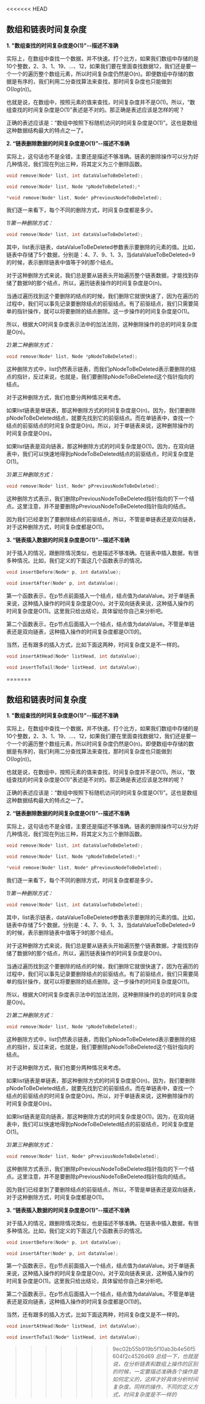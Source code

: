 <<<<<<< HEAD
## 数组和链表时间复杂度

**1. "数组查找的时间复杂度是O(1)"--描述不准确**

实际上，在数组中查找一个数据，并不快速。打个比方，如果我们数组中存储的是10个整数，2、3、1、19、...、12，如果我们要在里面查找数据12，我们还是要一个一个的遍历整个数组元素，所以时间复杂度仍然是O(n)。即便数组中存储的数据是有序的，我们利用二分查找算法来查找，那时间复杂度也只能做到O($log(n)$)。

也就是说，在数组中，按照元素的值来查找，时间复杂度并不是O(1)。所以，“数组查找的时间复杂度是O(1)”表述是不对的。那正确是表述应该是怎样的呢？

正确的表述应该是：“数组中按照下标随机访问的时间复杂度是O(1)”。这也是数组这种数据结构最大的特点之一了。

**2. “链表删除数据的时间复杂度是O(1)”--描述不准确**

实际上，这句话也不是全错，主要还是描述不够准确。链表的删除操作可以分为好几种情况，我们现在列出三种，将其定义为三个删除函数。

```c
void remove(Node* list, int dataValueToBeDeleted);

void remove(Node* list, Node *pNodeToBeDeleted);*

*void remove(Node* list, Node* pPreviousNodeToBeDeleted);
```

我们逐一来看下，每个不同的删除方式，时间复杂度都是多少。

*1)第一种删除方式：*

```c
void remove(Node* list, int dataValueToBeDeleted);
```

其中，list表示链表，dataValueToBeDeleted参数表示要删除的元素的值。比如，链表中存储了5个数据，分别是：4、7、9、1、3，当dataValueToBeDeleted=9的时候，表示删除链表中值等于9的那个结点。

对于这种删除方式来说，我们总是要从链表头开始遍历整个链表数据，才能找到存储了数据9的那个结点，所以，遍历链表操作的时间复杂度是O(n)。

当通过遍历找到这个要删除的结点的时候，我们删除它就很快速了，因为在遍历的过程中，我们可以事先记录要删除结点的前驱结点。有了前驱结点，我们只需要简单的指针操作，就可以将要删除的结点删除。这一步操作的时间复杂度是O(1)。

所以，根据大O时间复杂度表示法中的加法法则，这种删除操作的总的时间复杂度是O(n)。

*2)第二种删除方式：*

```c
void remove(Node* list, Node *pNodeToBeDeleted);
```

这种删除方式中，list仍然表示链表，而我们pNodeToBeDeleted表示要删除的结点的指针，反过来说，也就是，我们要删除pNodeToBeDeleted这个指针指向的结点。

对于这种删除方式，我们也要分两种情况来考虑。

如果list链表是单链表，那这种删除方式的时间复杂度是O(n)。因为，我们要删除pNodeToBeDeleted结点，就要先找到它的前驱结点。而在单链表中，查找一个结点的前驱结点的时间复杂度是O(n)。所以，对于单链表来说，这种删除操作的时间复杂度是O(n)。

如果list链表是双向链表，那这种删除方式的时间复杂度是O(1)。因为，在双向链表中，我们可以快速地得到pNodeToBeDeleted结点的前驱结点，时间复杂度是O(1)。

*3)第三种删除方式：*

```c
void remove(Node* list, Node* pPreviousNodeToBeDeleted);
```

这种删除方式表示，我们删除pPreviousNodeToBeDeleted指针指向的下一个结点。这里注意，并不是要删除pPreviousNodeToBeDeleted指针指向的结点。

因为我们已经拿到了要删除结点的前驱结点，所以，不管是单链表还是双向链表，对于这种删除方式，时间复杂度都是O(1)。

**3. “链表插入数据的时间复杂度是O(1)”--描述不准确**

对于插入的情况，跟删除情况类似，也是描述不够准确。在链表中插入数据，有很多种情况。比如，我们定义的下面这几个函数表示的情况。

```c
void insertBefore(Node* p, int dataValue);

void insertAfter(Node* p, int dataValue);
```

第一个函数表示，在p节点前面插入一个结点，结点值为dataValue。对于单链表来说，这种插入操作的时间复杂度是O(n)。对于双向链表来说，这种插入操作的时间复杂度是O(1)。这里我只给出结论，具体留给你自己来分析吧。

第二个函数表示，在p节点后面插入一个结点，结点值为dataValue。不管是单链表还是双向链表，这种插入操作的时间复杂度都是O(1)的。

当然，还有跟多的插入方式，比如下面这两种，时间复杂度又是不一样的。

```c
void insertAtHead(Node* listHead, int dataValue);

void insertToTail(Node* listHead, int dataValue);
```

=======
## 数组和链表时间复杂度

**1. "数组查找的时间复杂度是O(1)"--描述不准确**

实际上，在数组中查找一个数据，并不快速。打个比方，如果我们数组中存储的是10个整数，2、3、1、19、...、12，如果我们要在里面查找数据12，我们还是要一个一个的遍历整个数组元素，所以时间复杂度仍然是O(n)。即便数组中存储的数据是有序的，我们利用二分查找算法来查找，那时间复杂度也只能做到O($log(n)$)。

也就是说，在数组中，按照元素的值来查找，时间复杂度并不是O(1)。所以，“数组查找的时间复杂度是O(1)”表述是不对的。那正确是表述应该是怎样的呢？

正确的表述应该是：“数组中按照下标随机访问的时间复杂度是O(1)”。这也是数组这种数据结构最大的特点之一了。

**2. “链表删除数据的时间复杂度是O(1)”--描述不准确**

实际上，这句话也不是全错，主要还是描述不够准确。链表的删除操作可以分为好几种情况，我们现在列出三种，将其定义为三个删除函数。

```c
void remove(Node* list, int dataValueToBeDeleted);

void remove(Node* list, Node *pNodeToBeDeleted);*

*void remove(Node* list, Node* pPreviousNodeToBeDeleted);
```

我们逐一来看下，每个不同的删除方式，时间复杂度都是多少。

*1)第一种删除方式：*

```c
void remove(Node* list, int dataValueToBeDeleted);
```

其中，list表示链表，dataValueToBeDeleted参数表示要删除的元素的值。比如，链表中存储了5个数据，分别是：4、7、9、1、3，当dataValueToBeDeleted=9的时候，表示删除链表中值等于9的那个结点。

对于这种删除方式来说，我们总是要从链表头开始遍历整个链表数据，才能找到存储了数据9的那个结点，所以，遍历链表操作的时间复杂度是O(n)。

当通过遍历找到这个要删除的结点的时候，我们删除它就很快速了，因为在遍历的过程中，我们可以事先记录要删除结点的前驱结点。有了前驱结点，我们只需要简单的指针操作，就可以将要删除的结点删除。这一步操作的时间复杂度是O(1)。

所以，根据大O时间复杂度表示法中的加法法则，这种删除操作的总的时间复杂度是O(n)。

*2)第二种删除方式：*

```c
void remove(Node* list, Node *pNodeToBeDeleted);
```

这种删除方式中，list仍然表示链表，而我们pNodeToBeDeleted表示要删除的结点的指针，反过来说，也就是，我们要删除pNodeToBeDeleted这个指针指向的结点。

对于这种删除方式，我们也要分两种情况来考虑。

如果list链表是单链表，那这种删除方式的时间复杂度是O(n)。因为，我们要删除pNodeToBeDeleted结点，就要先找到它的前驱结点。而在单链表中，查找一个结点的前驱结点的时间复杂度是O(n)。所以，对于单链表来说，这种删除操作的时间复杂度是O(n)。

如果list链表是双向链表，那这种删除方式的时间复杂度是O(1)。因为，在双向链表中，我们可以快速地得到pNodeToBeDeleted结点的前驱结点，时间复杂度是O(1)。

*3)第三种删除方式：*

```c
void remove(Node* list, Node* pPreviousNodeToBeDeleted);
```

这种删除方式表示，我们删除pPreviousNodeToBeDeleted指针指向的下一个结点。这里注意，并不是要删除pPreviousNodeToBeDeleted指针指向的结点。

因为我们已经拿到了要删除结点的前驱结点，所以，不管是单链表还是双向链表，对于这种删除方式，时间复杂度都是O(1)。

**3. “链表插入数据的时间复杂度是O(1)”--描述不准确**

对于插入的情况，跟删除情况类似，也是描述不够准确。在链表中插入数据，有很多种情况。比如，我们定义的下面这几个函数表示的情况。

```c
void insertBefore(Node* p, int dataValue);

void insertAfter(Node* p, int dataValue);
```

第一个函数表示，在p节点前面插入一个结点，结点值为dataValue。对于单链表来说，这种插入操作的时间复杂度是O(n)。对于双向链表来说，这种插入操作的时间复杂度是O(1)。这里我只给出结论，具体留给你自己来分析吧。

第二个函数表示，在p节点后面插入一个结点，结点值为dataValue。不管是单链表还是双向链表，这种插入操作的时间复杂度都是O(1)的。

当然，还有跟多的插入方式，比如下面这两种，时间复杂度又是不一样的。

```c
void insertAtHead(Node* listHead, int dataValue);

void insertToTail(Node* listHead, int dataValue);
```

>>>>>>> 9ec02b55b919b5f10ab3b4e56f5604f2c4526d69
*总结一下，也就是说，在分析链表和数组上操作的区别的时候，一定要描述准确各个操作是如何定义的，这样才好具体分析时间复杂度。同样的操作，不同的定义方式，时间复杂度是不一样的*